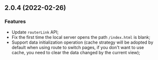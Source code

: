 ## 2.0.4 (2022-02-26)
### Features

- Update `routerLink` API;
- Fix the first time the local server opens the path `/index.html` is blank;
- Support data initialization operation (cache strategy will be adopted by default when using route to switch pages, if you don't want to use cache, you need to clear the data changed by the current view);

